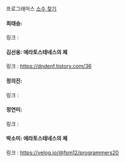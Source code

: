 프로그래머스 [소수 찾기](https://school.programmers.co.kr/learn/courses/30/lessons/12921?language=java)<br>

#### 최태승: 
링크 :

#### 김선웅: 에라토스테네스의 체
링크 : https://dndenf.tistory.com/36

#### 정의진: 
링크 : 

#### 정연미: 
링크 : 

#### 박소미: 에라토스테네스의 체
링크 : https://velog.io/@fsm12/programmers20
